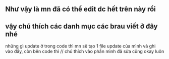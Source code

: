 Như vậy là mn đã có thể edit dc hết trên này rồi
-
vậy chú thích các danh mục các brau viết ở đây nhé
-
những gì update ở trong code thì mn sẽ tạo 1 file update của mình và ghi vào đấy, còn bên code thì // chú thích vào phần mình đã sửa cũng okay luôn
